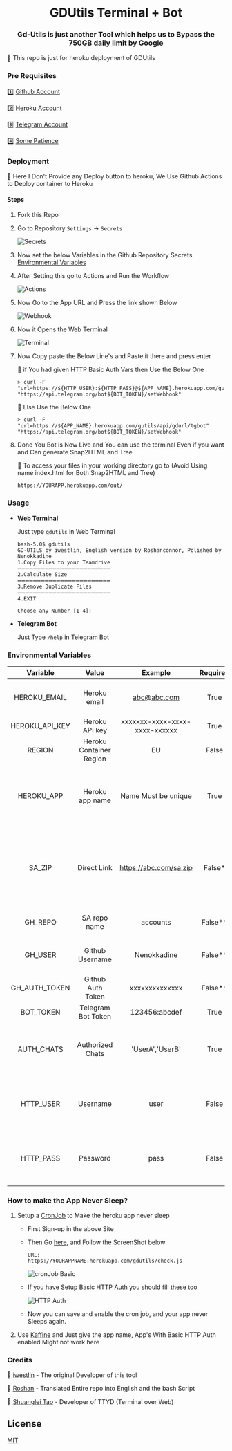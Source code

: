 <div align="center">
<h1>GDUtils Terminal + Bot</h1>
<h3>Gd-Utils is just another Tool which helps us to Bypass the 750GB daily limit by Google</h3>
</div>
🌟 This repo is just for heroku deployment of GDUtils

### Pre Requisites
1️⃣ [Github Account](https://github.com)

2️⃣ [Heroku Account](https://heroku.com)

3️⃣ [Telegram Account](https://telegram.org)

4️⃣ [Some Patience](https://www.google.com/search?q=how+to+be+more+patient)

### Deployment
🔷 Here I Don't Provide any Deploy button to heroku, We Use Github Actions to Deploy container to Heroku 

#### Steps

1. Fork this Repo
2. Go to Repository `Settings` -> `Secrets`
    
    ![Secrets](assets/secrets.png)
3. Now set the below Variables in the Github Repository Secrets
    [Environmental Variables](#environmental-variables)

4. After Setting this go to Actions and Run the Workflow
   
   ![Actions](assets/actions.png)

5. Now Go to the App URL and Press the link shown Below
   
   ![Webhook](assets/site.jpg)

6. Now it Opens the Web Terminal
   
   ![Terminal](assets/terminal.png)

7. Now Copy paste the Below Line's and Paste it there and press enter
 
    🔷 if You had given HTTP Basic Auth Vars then Use the Below One

    ```
    > curl -F "url=https://${HTTP_USER}:${HTTP_PASS}@${APP_NAME}.herokuapp.com/gutils/api/gdurl/tgbot" "https://api.telegram.org/bot${BOT_TOKEN}/setWebhook"
    ```
    🔷 Else Use the Below One

    ```
    > curl -F "url=https://${APP_NAME}.herokuapp.com/gutils/api/gdurl/tgbot" "https://api.telegram.org/bot${BOT_TOKEN}/setWebhook"
    ```
8. Done You Bot is Now Live and You can use the terminal Even if you want and Can generate Snap2HTML and Tree
   
   🔷 To access your files in your working directory go to (Avoid Using name index.html for Both Snap2HTML and Tree)
    
    ```
    https://YOURAPP.herokuapp.com/out/
    ```

### Usage
 - **Web Terminal**
  
      Just type `gdutils` in Web Terminal
      ```
      bash-5.0$ gdutils
      GD-UTILS by iwestlin, English version by Roshanconnor, Polished by Nenokkadine
      1.Copy Files to your Teamdrive
      ➖➖➖➖➖➖➖➖➖➖➖➖➖➖➖➖➖➖➖➖➖➖➖➖
      2.Calculate Size
      ➖➖➖➖➖➖➖➖➖➖➖➖➖➖➖➖➖➖➖➖➖➖➖➖
      3.Remove Duplicate Files
      ➖➖➖➖➖➖➖➖➖➖➖➖➖➖➖➖➖➖➖➖➖➖➖➖
      4.EXIT

      Choose any Number [1-4]:

      ```

 - **Telegram Bot** 
      
      Just Type `/help` in Telegram Bot

### Environmental Variables

| Variable | Value | Example | Required | Description |
| :---: | :---: | :---: | :---: | :---: |
| HEROKU_EMAIL | Heroku email | abc@abc.com | True | Just Give the email you used for Heroku Account|
| HEROKU_API_KEY | Heroku API key | xxxxxxx-xxxx-xxxx-xxxx-xxxxxx | True | Get it from [Heroku](https://dashboard.heroku.com/account/applications/authorizations/new) |
| REGION | Heroku Container Region | EU | False | Needed only if you need an EU Container |
| HEROKU_APP | Heroku app name | Name Must be unique | True | Heroku app name that needs to be Updated or Created (Should be in lowercase) |
| SA_ZIP | Direct Link | https://abc.com/sa.zip | False* | Service accounts to be zipped in a way that there should be a folder named accounts containing SA Jsons |
| GH_REPO | SA repo name | accounts | False** | Git repo name where SA's are Uploaded |
| GH_USER | Github Username | Nenokkadine | False** | Github username Where SA are uploaded |
| GH_AUTH_TOKEN | Github Auth Token | xxxxxxxxxxxxxx | False** | Get this from [Github](https://github.com/settings/tokens/new) With Scopes `repo` |
| BOT_TOKEN | Telegram Bot Token | 123456:abcdef | True | Get this from [Telegram](https://t.me/botfather) |
| AUTH_CHATS | Authorized Chats | 'UserA','UserB' | True | Telegram Username's Should be Given and Should be in Single Quotes |
| HTTP_USER | Username | user | False | HTTP Basic auth adds an Extra Layer security for you app (recommended) |
| HTTP_PASS | Password | pass | False | HTTP Basic auth adds an Extra Layer security for you app (recommended) |

### How to make the App Never Sleep?
1. Setup a [CronJob](https://console.cron-job.org) to Make the heroku app never sleep
   - First Sign-up in the above Site
   - Then Go [here](https://console.cron-job.org/jobs/create), and Follow the ScreenShot below
        
        ```
        URL:
        https://YOURAPPNAME.herokuapp.com/gdutils/check.js
        ```
        ![cronJob Basic](assets/cron1.png)
   - If you have Setup Basic HTTP Auth you should fill these too
        
        ![HTTP Auth](assets/cron2.png) 
   - Now you can save and enable the cron job, and your app never Sleeps again.

2. Use [Kaffine](https://kaffeine.herokuapp.com/) and Just give the app name, App's With Basic HTTP Auth enabled Might not work here

### Credits
👏 [iwestlin](https://github.com/iwestlin) - The original Developer of this tool

👏 [Roshan](https://github.com/roshanconner123) - Translated Entire repo into English and the bash Script

👏 [Shuanglei Tao](https://github.com/tsl0922) - Developer of TTYD (Terminal over Web)

## License
[MIT](https://choosealicense.com/licenses/mit/)
